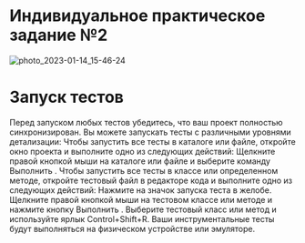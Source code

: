# Индивидуальное практическое задание №2
![photo_2023-01-14_15-46-24](https://user-images.githubusercontent.com/79315532/213263013-ec3c58e1-66c0-4d7c-ae22-609fcee55c53.jpg)
# Запуск тестов
Перед запуском любых тестов убедитесь, что ваш проект полностью синхронизирован. Вы можете запускать тесты с различными уровнями детализации: 
Чтобы запустить все тесты в каталоге или файле, откройте окно проекта и выполните одно из следующих действий:
Щелкните правой кнопкой мыши на каталоге или файле и выберите команду Выполнить .
Чтобы запустить все тесты в классе или определенном методе, откройте тестовый файл в редакторе кода и выполните одно из следующих действий:
Нажмите на значок запуска теста в желобе.
Щелкните правой кнопкой мыши на тестовом классе или методе и нажмите кнопку Выполнить .
Выберите тестовый класс или метод и используйте ярлык Control+Shift+R.
Ваши инструментальные тесты будут выполняться на физическом устройстве или эмуляторе.

